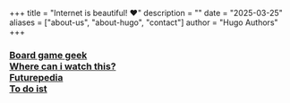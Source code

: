 +++
title = "Internet is beautiful! ♥️"
description = ""
date = "2025-03-25"
aliases = ["about-us", "about-hugo", "contact"]
author = "Hugo Authors"
+++

<h3><a target="_blank" href="https://boardgamegeek.com/">Board game geek</a><br/>
<a target="_blank" href="https://www.wherecaniwatchthis.tv">Where can i watch this?</a><br/>
<a target="_blank" href="https://www.futurepedia.io">Futurepedia</a><br/>
<a target="_blank" href="https://www.todoist.com/tr">To do ist</a>
</h3>
